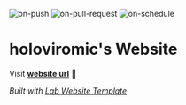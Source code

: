 
  ![on-push](../../actions/workflows/on-push.yaml/badge.svg)
  ![on-pull-request](../../actions/workflows/on-pull-request.yaml/badge.svg)
  ![on-schedule](../../actions/workflows/on-schedule.yaml/badge.svg)

  # holoviromic's Website

  Visit **[website url](#)** 🚀

  _Built with [Lab Website Template](https://greene-lab.gitbook.io/lab-website-template-docs)_
